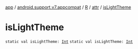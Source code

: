[app](../../../index.md) / [android.support.v7.appcompat](../../index.md) / [R](../index.md) / [attr](index.md) / [isLightTheme](./is-light-theme.md)

# isLightTheme

`static val isLightTheme: `[`Int`](https://kotlinlang.org/api/latest/jvm/stdlib/kotlin/-int/index.html)
`static val isLightTheme: `[`Int`](https://kotlinlang.org/api/latest/jvm/stdlib/kotlin/-int/index.html)